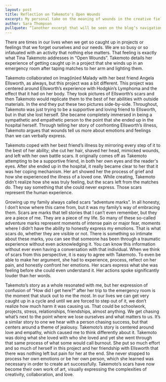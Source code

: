 ```yaml
---
layout: post
title: Reflection on Takemoto's Open Wounds
excerpt: My personal take on the meaning of wounds in the creative field
author: Sara Thompson
pullquote: “[another excerpt that will be seen on the blog’s navigation page]”
---
```

<p> There are times in our lives when we get so caught up in projects or feelings that we forget ourselves and our needs. We are so busy or so infatuated with an activity that nothing else matters. That feeling is exactly what Tina Takemoto addresses in “Open Wounds”. Takemoto details her experience of getting caught up in a project that she winds up in an emergency room after taping matches to her arm and lighting them. </p>
<p> Takemoto collaborated on Imag(in)ed Malady with her best friend Angela Ellsworth, as always, but this project was a bit different. This project was centered around Ellsworth’s experience with Hodgkin’s Lymphoma and the effect that it had on her body. They took pictures of Ellsworth’s scars and then Takemoto would replicate them to the best of her abilities with outside materials. In the end they put these two pictures side-by-side. Throughout, Takemoto was just trying to be a supportive and loving friend to Ellsworth, but in that she lost herself. She became completely immersed in being a sympathetic and empathetic person to the point that she ended up in the hospital herself. Through telling her story of  confronting Ellsworth’s illness, Takemoto argues that wounds tell us more about emotions and feelings than we can verbally express.</p>
<p>Takemoto coped with her best friend’s illness by mirroring every step of it to the best of her ability; she cut her hair, shaved her head, mimicked wounds, and left with her own battle scars. It originally comes off as Takemoto attempting to be a supportive friend, in both her own eyes and the reader's eyes. After she ended up in the hospital, it really became clear to her that it was her coping mechanism. Her art showed her the process of grief and how she experienced the illness of a loved one. While creating, Takemoto didn’t realize how she was truly feeling, but the scars left from the matches do. They say something that she could never express. Those scars represent the human experience. </p>
<p>Growing up my family always called scars “adventure marks”. In all honesty, I don’t know where this came from, but it was my family’s way of embracing them. Scars are marks that tell stories that I can’t even remember, but they are a piece of me. They are a piece of my life. So many of these so-called adventure marks represent moments of intense pain or major fear, moments where I didn’t have the ability to honestly express my emotions. That is what scars do, whether they are visible or not. There is something so intimate about these marks, you can see that someone has been through a traumatic experience without even acknowledging it. You can know this information without ever even having a conversation with that individual. When we think of scars from this perspective, it is easy to agree with Takemoto. To even be able to make her argument, she had to experience, process, reflect on her pain, and honestly confront her emotions. Her scars express what she was feeling before she could even understand it. Her actions spoke significantly louder than her words. </p>
<p>Takemoto’s story as a whole resonated with me, but her expression of confusion of “How did I get here?” after her trip to the emergency room is the moment that stuck out to me the most. In our lives we can get very caught up in a cycle and until we are forced to step out of it, we don’t realize how much harm it was causing us. That could be schoolwork, projects, stress, relationships, friendships, almost anything. We get chasing what’s next to the point where we lose ourselves and what matters to us. It’s a similar story to one we hear with a person chasing success, but that centers around a theme of jealousy. Takemoto’s story is centered around love and empathy, which caused me to think differently about it. Takemoto was doing what she loved with who she loved and yet she went through that same process of what some would call burnout. She put so much effort and so much of herself in this project and her friendship with Ellsworth that there was nothing left but pain for her at the end. She never stopped to process her own emotions or be her own person, which she learned was necessary in order to create art successfully. Takemoto’s scars have now become their own work of art, visually expressing the complexities of creativity, collaboration, and love. </p>
